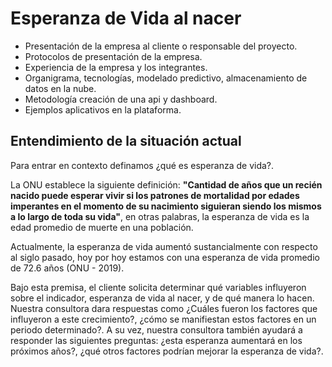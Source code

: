 # Esperanza de Vida al nacer

* Presentación de la empresa al cliente o responsable del proyecto.
* Protocolos de presentación de la empresa.
* Experiencia de la empresa y los integrantes.
* Organigrama, tecnologías, modelado predictivo, almacenamiento de datos en la nube.
* Metodología creación de una api y dashboard.
* Ejemplos aplicativos en la plataforma.

## Entendimiento de la situación actual

Para entrar en contexto definamos ¿qué es esperanza de vida?. 

La ONU establece la siguiente definición: **"Cantidad de años que un recién nacido puede esperar vivir si los patrones de mortalidad por edades imperantes en el momento de su nacimiento siguieran siendo los mismos a lo largo de toda su vida"**, en otras palabras, la esperanza de vida es la edad promedio de muerte en una población.

Actualmente, la esperanza de vida aumentó sustancialmente con respecto al siglo pasado, hoy por hoy estamos con una esperanza de vida promedio de 72.6 años (ONU - 2019).

Bajo esta premisa, el cliente solicita determinar qué variables influyeron sobre el indicador, esperanza de vida al nacer, y de qué manera lo hacen. Nuestra consultora dara respuestas como ¿Cuáles fueron los factores que influyeron a este crecimiento?, ¿cómo se manifiestan estos factores en un periodo determinado?. A su vez, nuestra consultora también ayudará a responder las siguientes preguntas: ¿esta esperanza aumentará en los próximos años?, ¿qué otros factores podrían mejorar la esperanza de vida?.






